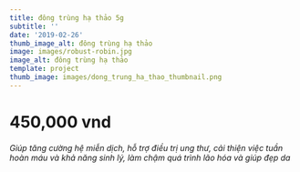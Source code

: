 ```yaml
---
title: đông trùng hạ thảo 5g
subtitle: ''
date: '2019-02-26'
thumb_image_alt: đông trùng hạ thảo
image: images/robust-robin.jpg
image_alt: đông trùng hạ thảo
template: project
thumb_image: images/dong_trung_ha_thao_thumbnail.png
---
```

# 450,000 vnd
###### Giúp tăng cường hệ miễn dịch, hỗ trợ điều trị ung thư, cải thiện việc tuần hoàn máu và khả năng sinh lý, làm chậm quá trình lão hóa và giúp đẹp da